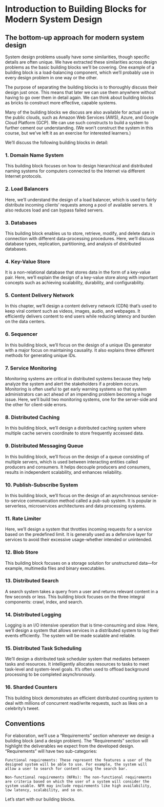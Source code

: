 # Introduction to Building Blocks for Modern System Design

## The bottom-up approach for modern system design

System design problems usually have some similarities, though specific details are often unique. We have extracted these similarities across design problems as the basic building blocks we’ll be covering. One example of a building block is a load-balancing component, which we’ll probably use in every design problem in one way or the other.

The purpose of separating the building blocks is to thoroughly discuss their design just once. This means that later we can use them anywhere without having to go over them in detail again. We can think about building blocks as bricks to construct more effective, capable systems.

Many of the building blocks we discuss are also available for actual use in the public clouds, such as Amazon Web Services (AWS), Azure, and Google Cloud Platform (GCP). We can use such constructs to build a system to further cement our understanding. (We won’t construct the system in this course, but we’ve left it as an exercise for interested learners.)

We’ll discuss the following building blocks in detail:

### 1. Domain Name System
This building block focuses on how to design hierarchical and distributed naming systems for computers connected to the Internet via different Internet protocols.

### 2. Load Balancers
Here, we’ll understand the design of a load balancer, which is used to fairly distribute incoming clients’ requests among a pool of available servers. It also reduces load and can bypass failed servers.

### 3. Databases
This building block enables us to store, retrieve, modify, and delete data in connection with different data-processing procedures. Here, we’ll discuss database types, replication, partitioning, and analysis of distributed databases.

### 4. Key-Value Store
It is a non-relational database that stores data in the form of a key-value pair. Here, we’ll explain the design of a key-value store along with important concepts such as achieving scalability, durability, and configurability.

### 5. Content Delivery Network
In this chapter, we’ll design a content delivery network (CDN) that’s used to keep viral content such as videos, images, audio, and webpages. It efficiently delivers content to end users while reducing latency and burden on the data centers.

### 6. Sequencer
In this building block, we’ll focus on the design of a unique IDs generator with a major focus on maintaining causality. It also explains three different methods for generating unique IDs.

### 7. Service Monitoring
Monitoring systems are critical in distributed systems because they help analyze the system and alert the stakeholders if a problem occurs. Monitoring is often useful to get early warning systems so that system administrators can act ahead of an impending problem becoming a huge issue. Here, we’ll build two monitoring systems, one for the server-side and the other for client-side errors.

### 8. Distributed Caching
In this building block, we’ll design a distributed caching system where multiple cache servers coordinate to store frequently accessed data.

### 9. Distributed Messaging Queue
In this building block, we’ll focus on the design of a queue consisting of multiple servers, which is used between interacting entities called producers and consumers. It helps decouple producers and consumers, results in independent scalability, and enhances reliability.

### 10. Publish-Subscribe System
In this building block, we’ll focus on the design of an asynchronous service-to-service communication method called a pub-sub system. It is popular in serverless, microservices architectures and data processing systems.

### 11. Rate Limiter
Here, we’ll design a system that throttles incoming requests for a service based on the predefined limit. It is generally used as a defensive layer for services to avoid their excessive usage-whether intended or unintended.

### 12. Blob Store
This building block focuses on a storage solution for unstructured data—for example, multimedia files and binary executables.

### 13. Distributed Search
A search system takes a query from a user and returns relevant content in a few seconds or less. This building block focuses on the three integral components: crawl, index, and search.

### 14. Distributed Logging
Logging is an I/O intensive operation that is time-consuming and slow. Here, we’ll design a system that allows services in a distributed system to log their events efficiently. The system will be made scalable and reliable.

### 15. Distributed Task Scheduling
We’ll design a distributed task scheduler system that mediates between tasks and resources. It intelligently allocates resources to tasks to meet task-level and system-level goals. It’s often used to offload background processing to be completed asynchronously.

### 16. Sharded Counters
This building block demonstrates an efficient distributed counting system to deal with millions of concurrent read/write requests, such as likes on a celebrity’s tweet.

## Conventions
For elaboration, we’ll use a “Requirements” section whenever we design a building block (and a design problem). The “Requirements” section will highlight the deliverables we expect from the developed design. “Requirements” will have two sub-categories:

```
Functional requirements: These represent the features a user of the designed system will be able to use. For example, the system will allow a user to search for content using the search bar.

Non-functional requirements (NFRs): The non-functional requirements are criteria based on which the user of a system will consider the system usable. NFR may include requirements like high availability, low latency, scalability, and so on.
```

Let’s start with our building blocks.
